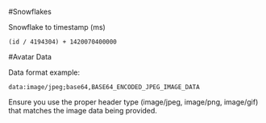 #Snowflakes

Snowflake to timestamp (ms)

```
(id / 4194304) + 1420070400000
```

#Avatar Data

Data format example:
```
data:image/jpeg;base64,BASE64_ENCODED_JPEG_IMAGE_DATA
```

Ensure you use the proper header type (image/jpeg, image/png, image/gif) that matches the image data being provided.
